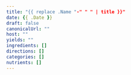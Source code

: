 ```yaml
---
title: "{{ replace .Name "-" " " | title }}"
date: {{ .Date }}
draft: false
canonicalUrl: ""
host: ""
yields: ""
ingredients: []
directions: []
categories: []
nutrients: []
---
```

